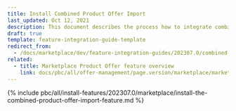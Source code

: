 ```yaml
---
title: Install Combined Product Offer Import
last_updated: Oct 12, 2021
description: This document describes the process how to integrate combined product offer import functionality.
draft: true
template: feature-integration-guide-template
redirect_from:
  - /docs/marketplace/dev/feature-integration-guides/202307.0/combined-product-offer-import-feature-integration.html
related:
  - title: Marketplace Product Offer feature overview
    link: docs/pbc/all/offer-management/page.version/marketplace/marketplace-merchant-portal-product-offer-management-feature-overview.html
---
```


{% include pbc/all/install-features/202307.0/marketplace/install-the-combined-product-offer-import-feature.md %} <!-- To edit, see /_includes/pbc/all/install-features/202307.0/marketplace/install-the-combined-product-offer-import-feature.md -->
